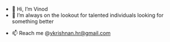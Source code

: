 - 👋 Hi, I’m Vinod
- 👀 I’m always on the lookout for talented individuals looking for something better
<!---- 
🌱 I’m currently learning ...
- 💞️ I’m looking to collaborate on ...
--->
- 📫 Reach me @vkrishnan.hr@gmail.com

<!---
vk-recruiter/vk-recruiter is a ✨ special ✨ repository because its `README.md` (this file) appears on your GitHub profile.
You can click the Preview link to take a look at your changes.
--->
